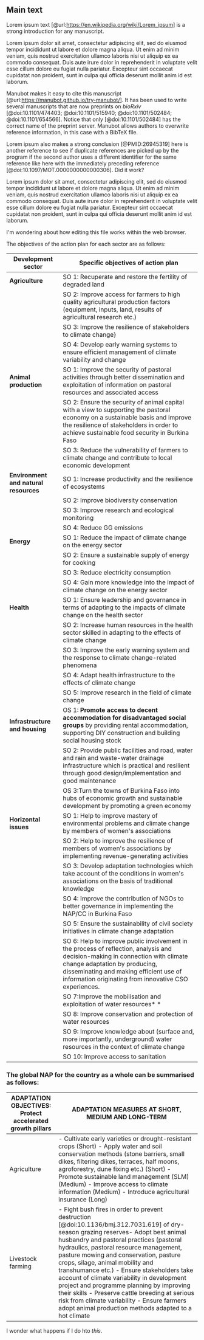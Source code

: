 ## Main text

Lorem ipsum text [@url:https://en.wikipedia.org/wiki/Lorem_ipsum] is a strong introduction for any manuscript.

Lorem ipsum dolor sit amet, consectetur adipiscing elit, sed do eiusmod tempor incididunt ut labore et dolore magna aliqua.
Ut enim ad minim veniam, quis nostrud exercitation ullamco laboris nisi ut aliquip ex ea commodo consequat.
Duis aute irure dolor in reprehenderit in voluptate velit esse cillum dolore eu fugiat nulla pariatur.
Excepteur sint occaecat cupidatat non proident, sunt in culpa qui officia deserunt mollit anim id est laborum.

Manubot makes it easy to cite this manuscript [@url:https://manubot.github.io/try-manubot/].
It has been used to write several manuscripts that are now preprints on _bioRxiv_ [@doi:10.1101/474403; @doi:10.1101/515940; @doi:10.1101/502484; @doi:10.1101/654566].
Notice that only [@doi:10.1101/502484] has the correct name of the preprint server.
Manubot allows authors to overwrite reference information, in this case with a BibTeX file.

Lorem ipsum also makes a strong conclusion [@PMID:26945319] here is another reference to see if duplicate references are picked up by the program if the second author uses a different identifier for the same reference like here with the immediately preceding reference [@doi:10.1097/MOT.0000000000000306]. Did it work?

Lorem ipsum dolor sit amet, consectetur adipiscing elit, sed do eiusmod tempor incididunt ut labore et dolore magna aliqua.
Ut enim ad minim veniam, quis nostrud exercitation ullamco laboris nisi ut aliquip ex ea commodo consequat.
Duis aute irure dolor in reprehenderit in voluptate velit esse cillum dolore eu fugiat nulla pariatur.
Excepteur sint occaecat cupidatat non proident, sunt in culpa qui officia deserunt mollit anim id est laborum.

I'm wondering about how editing this file works within the web browser.

The objectives of the action plan for each sector are as follows:

  | **Development sector** | **Specific objectives of action plan** |
  | ----- | ---- |
  |**Agriculture**   |SO 1: Recuperate and restore the fertility of degraded land|
  | |SO 2: Improve access for farmers to high quality agricultural production factors (equipment, inputs, land, results of agricultural research etc.)|
|                                         | SO 3: Improve the resilience of stakeholders to climate change}
 |                                        | SO 4: Develop early warning systems to ensure efficient management of climate variability and change|
 | **Animal production** |                SO 1: Improve the security of pastoral activities through better dissemination and exploitation of information on pastoral resources and associated access|
 |                                         |SO 2: Ensure the security of animal capital with a view to supporting the pastoral economy on a sustainable basis and improve the resilience of stakeholders in order to achieve sustainable food security in Burkina Faso|
 |                         |SO 3: Reduce the vulnerability of farmers to climate change and contribute to local economic development|
 |  **Environment and natural resources**| SO 1: Increase productivity and the resilience of ecosystems|
|                                       | SO 2: Improve biodiversity conservation|
|                                        | SO 3: Improve research and ecological monitoring|
|                                        | SO 4: Reduce GG emissions|
|  **Energy**                           | SO 1: Reduce the impact of climate change on the energy sector|
|                                         |SO 2: Ensure a sustainable supply of energy for cooking|
|                                        | SO 3: Reduce electricity consumption|
|                                        |SO 4: Gain more knowledge into the impact of climate change on the energy sector|
|  **Health**                           | SO 1: Ensure leadership and governance in terms of adapting to the impacts of climate change on the health sector|
|                                       |  SO 2: Increase human resources in the health sector skilled in adapting to the effects of climate change|
|                                       | SO 3: Improve the early warning system and the response to climate change-related phenomena|
|                                       |  SO 4: Adapt health infrastructure to the effects of climate change|
|                                        |  SO 5: Improve research in the field of climate change|
|  **Infrastructure and housing**      |  OS 1: **Promote access to decent accommodation for disadvantaged social groups** by providing rental accommodation, supporting DIY construction and building social housing stock|
|                                      |    SO 2: Provide public facilities and road, water and rain and waste-water drainage infrastructure which is practical and resilient through good design/implementation and good maintenance|
|                                        |  OS 3:Turn the towns of Burkina Faso into hubs of economic growth and sustainable development by promoting a green economy|
|  **Horizontal issues**               |  SO 1: Help to improve mastery of environmental problems and climate change by members of women\'s associations|
|                                     |     SO 2: Help to improve the resilience of members of women\'s associations by implementing revenue-generating activities|
|                                       |   SO 3: Develop adaptation technologies which take account of the conditions in women\'s associations on the basis of traditional knowledge|
|                                         | SO 4: Improve the contribution of NGOs to better governance in implementing the NAP/CC in Burkina Faso|
|                                         | SO 5: Ensure the sustainability of civil society initiatives in climate change adaptation|
|                                         | SO 6: Help to improve public involvement in the process of reflection, analysis and decision-making in connection with climate change adaptation by producing, disseminating and making efficient use of information originating from innovative CSO experiences.|
|                                          |SO 7:Improve the mobilisation and exploitation of water resources* *|
|                                        | SO 8: Improve conservation and protection of water resources|
|                                        |  SO 9: Improve knowledge about (surface and, more importantly, underground) water resources in the context of climate change|
|                                         | SO 10: Improve access to sanitation|

### The global NAP for the country as a whole can be summarised as follows: ###
|**ADAPTATION OBJECTIVES: Protect accelerated growth pillars**  |**ADAPTATION MEASURES AT SHORT, MEDIUM AND LONG-TERM**|
|--|--|
| Agriculture | -	Cultivate early varieties or drought-resistant crops (Short) - Apply water and soil conservation methods (stone barriers, small dikes, filtering dikes, terraces, half moons, agroforestry, dune fixing etc.) (Short) - Promote sustainable land management (SLM) (Medium) - Improve access to climate information  (Medium) - Introduce agricultural insurance (Long) |
|Livestock farming | -	Fight bush fires in order to prevent destruction [@doi:10.1136/bmj.312.7031.619] of dry-season grazing reserves-  Adopt best animal husbandry and pastoral practices (pastoral hydraulics, pastoral resource management, pasture mowing and conservation, pasture crops, silage, animal mobility and transhumance etc.) - Ensure stakeholders take account of climate variability in development project and programme planning by improving their skills - Preserve cattle breeding at serious risk from climate variability  - Ensure farmers adopt animal production methods adapted to a hot climate|

I wonder what happens if I do hto *this*.
